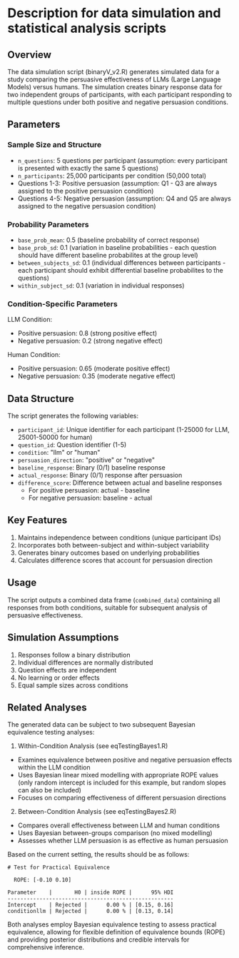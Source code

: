 # Description for data simulation and statistical analysis scripts

## Overview
The data simulation script (binaryV_v2.R) generates simulated data for a study comparing the persuasive effectiveness of LLMs (Large Language Models) versus humans.
The simulation creates binary response data for two independent groups of participants, with each participant responding to multiple questions under both positive and negative persuasion conditions.

## Parameters

### Sample Size and Structure
- `n_questions`: 5 questions per participant (assumption: every participant is presented with exactly the same 5 questions)
- `n_participants`: 25,000 participants per condition (50,000 total)
- Questions 1-3: Positive persuasion (assumption: Q1 - Q3 are always assigned to the positive persuasion condition)
- Questions 4-5: Negative persuasion (assumption: Q4 and Q5 are always assigned to the negative persuasion condition)

### Probability Parameters
- `base_prob_mean`: 0.5 (baseline probability of correct response)
- `base_prob_sd`: 0.1 (variation in baseline probabilities - each question should have different baseline probabilites at the group level)
- `between_subjects_sd`: 0.1 (individual differences between participants - each participant should exhibit differential baseline probabilites to the questions)
- `within_subject_sd`: 0.1 (variation in individual responses)

### Condition-Specific Parameters
LLM Condition:
- Positive persuasion: 0.8 (strong positive effect)
- Negative persuasion: 0.2 (strong negative effect)

Human Condition:
- Positive persuasion: 0.65 (moderate positive effect)
- Negative persuasion: 0.35 (moderate negative effect)

## Data Structure
The script generates the following variables:
- `participant_id`: Unique identifier for each participant (1-25000 for LLM, 25001-50000 for human)
- `question_id`: Question identifier (1-5)
- `condition`: "llm" or "human"
- `persuasion_direction`: "positive" or "negative"
- `baseline_response`: Binary (0/1) baseline response
- `actual_response`: Binary (0/1) response after persuasion
- `difference_score`: Difference between actual and baseline responses
  * For positive persuasion: actual - baseline
  * For negative persuasion: baseline - actual

## Key Features
1. Maintains independence between conditions (unique participant IDs)
2. Incorporates both between-subject and within-subject variability
3. Generates binary outcomes based on underlying probabilities
4. Calculates difference scores that account for persuasion direction

## Usage
The script outputs a combined data frame (`combined_data`) containing all responses from both conditions, suitable for subsequent analysis of persuasive effectiveness.

## Simulation Assumptions
1. Responses follow a binary distribution
2. Individual differences are normally distributed
3. Question effects are independent
4. No learning or order effects
5. Equal sample sizes across conditions

## Related Analyses
The generated data can be subject to two subsequent Bayesian equivalence testing analyses:

1. Within-Condition Analysis (see eqTestingBayes1.R)
* Examines equivalence between positive and negative persuasion effects within the LLM condition
* Uses Bayesian linear mixed modelling with appropriate ROPE values (only random intercept is included for this example, but random slopes can also be included)
* Focuses on comparing effectiveness of different persuasion directions

2. Between-Condition Analysis (see eqTestingBayes2.R)
* Compares overall effectiveness between LLM and human conditions
* Uses Bayesian between-groups comparison (no mixed modelling)
* Assesses whether LLM persuasion is as effective as human persuasion

Based on the current setting, the results should be as follows:

```
# Test for Practical Equivalence

  ROPE: [-0.10 0.10]

Parameter    |       H0 | inside ROPE |      95% HDI
----------------------------------------------------
Intercept    | Rejected |      0.00 % | [0.15, 0.16]
conditionllm | Rejected |      0.00 % | [0.13, 0.14]
```

Both analyses employ Bayesian equivalence testing to assess practical equivalence, allowing for flexible definition of equivalence bounds (ROPE) and providing posterior distributions and credible intervals for comprehensive inference.
